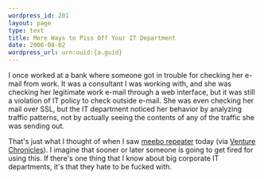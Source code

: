 ```yaml
--- 
wordpress_id: 201
layout: page
type: text
title: More Ways to Piss Off Your IT Department
date: 2006-08-02  
wordpress_url: urn:uuid:{a.guid}
---
```

<p>I once worked at a bank where someone got in trouble for checking her e-mail from work.  It was a consultant I was working with, and she was checking her legitimate work e-mail through a web interface, but it was still a violation of IT policy to check outside e-mail.  She was even checking her mail over SSL, but the IT department noticed her behavior by analyzing traffic patterns, not by actually seeing the contents of any of the traffic she was sending out.</p>

<p>That's just what I thought of when I saw <a href="http://blog.meebo.com/?page_id=140" title="meebo repeater">meebo repeater</a> today (via <a href="http://jeffnolan.com/wp/2006/08/02/meebo-repeater-2/" title="">Venture Chronicles</a>).  I imagine that sooner or later someone is going to get fired for using this.  If there's one thing that I know about big corporate IT departments, it's that they hate to be fucked with.</p>

